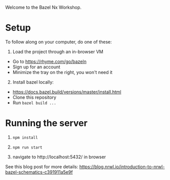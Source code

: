 Welcome to the Bazel Nx Workshop.

# Setup
To follow along on your computer, do one of these:

1) Load the project through an in-browser VM
  - Go to https://rhyme.com/go/bazeln
  - Sign up for an account
  - Minimize the tray on the right, you won't need it
2) Install bazel locally:
  - https://docs.bazel.build/versions/master/install.html
  - Clone this repository
  - Run `bazel build ...`

# Running the server

1) `npm install`

2) `npm run start`

3) navigate to http://localhost:5432/ in browser

See this blog post for more details: https://blog.nrwl.io/introduction-to-nrwl-bazel-schematics-c391911a5e9f

